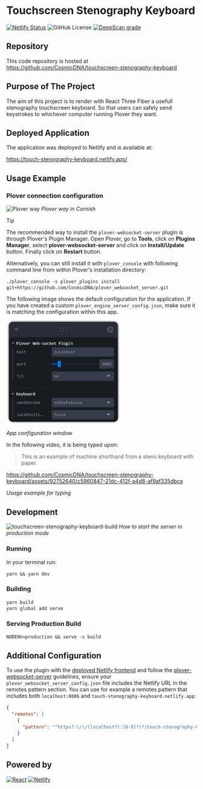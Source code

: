 # Touchscreen Stenography Keyboard

[![Netlify Status](https://api.netlify.com/api/v1/badges/2bf602f1-52ec-4611-8b73-bce4dd90a99b/deploy-status)](https://app.netlify.com/sites/touch-stenography-keyboard/deploys)
![GitHub License](https://img.shields.io/github/license/CosmicDNA/touchscreen-stenography-keyboard)
[![DeepScan grade](https://deepscan.io/api/teams/23301/projects/26581/branches/848067/badge/grade.svg)](https://deepscan.io/dashboard#view=project&tid=23301&pid=26581&bid=848067)

## Repository

This code repository is hosted at https://github.com/CosmicDNA/touchscreen-stenography-keyboard

## Purpose of The Project

The aim of this project is to render with React Three Fiber a usefull stenography touchscreen keyboard. So that users can safely send keystrokes to whichever computer running Plover they want.


## Deployed Application

The application was deployed to Netlify and is available at:

https://touch-stenography-keyboard.netlify.app/

## Usage Example

### Plover connection configuration

![Plover way](assets/20240413_151518.png)
*Plover way in Cornish*

> [!TIP]
> The recommended way to install the `plover-websocket-server` plugin is through Plover's Plugin Manager.
> Open Plover, go to **Tools**, click on **Plugins Manager**, select **plover-websocket-server** and click on **Install/Update** button. Finally click on **Restart** button.
>
> Alternatively, you can still install it with `plover_console` with following command line from within Plover's installation directory:
> ```shell
> ./plover_console -s plover_plugins install git+https://github.com/CosmicDNA/plover_websocket_server.git
> ```

The following image shows the default configuration for the application. If you have created a custom `plover_engine_server_config.json`, make sure it is matching the configuration within this app.


[<img src="assets/Configure web-socket connection.png" width="300" />](<assets/Configure web-socket connection.png>)

*App configuration window*

In the following video, it is being typed upon:

> This is an example of machine shorthand from a steno keyboard with paper.




https://github.com/CosmicDNA/touchscreen-stenography-keyboard/assets/92752640/c5960847-21dc-412f-a4d8-af9af335dbce

*Usage example for typing*




## Development

![touchscreen-stenography-keyboard-build](https://github.com/CosmicDNA/touchscreen-stenography-keyboard/assets/92752640/1f1da328-26f4-4ca3-8055-f623a19b7edb)
*How to start the server in production mode*

### Running

In your terminal run:
```shell
yarn && yarn dev
```

### Building

```shell
yarn build
yarn global add serve
```

### Serving Production Build

```shell
NODENV=production && serve -s build
```

## Additional Configuration

To use the plugin with the [deployed Netlify frontend](https://touch-stenography-keyboard.netlify.app) and follow the [plover-websocket-server](https://github.com/CosmicDNA/plover-websocket-server) guidelines, ensure your `plover_websocket_server_config.json` file includes the Netlify URL in the remotes pattern section. You can use for example a remotes pattern that includes both `localhost:8086` and `touch-stenography-keyboard.netlify.app`:

```json
{
  "remotes": [
    {
      "pattern": "^https?:\/\/(localhost?(:[0-9]*)?|touch-stenography-keyboard.netlify.app)$"
    }
  ]
}
```

## Powered by

[![React](https://img.shields.io/badge/React-20232A?style=for-the-badge&logo=react&logoColor=61DAFB)](https://react.dev/)
[![Netlify](https://img.shields.io/badge/Netlify-00C7B7?style=for-the-badge&logo=netlify&logoColor=white)](https://www.netlify.com/)
